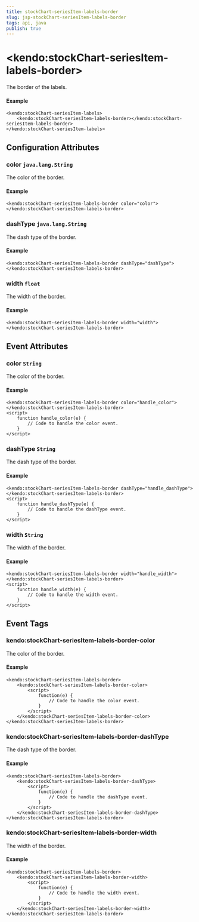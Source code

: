 ```yaml
---
title: stockChart-seriesItem-labels-border
slug: jsp-stockChart-seriesItem-labels-border
tags: api, java
publish: true
---
```


# \<kendo:stockChart-seriesItem-labels-border\>

The border of the labels.

#### Example
    <kendo:stockChart-seriesItem-labels>
        <kendo:stockChart-seriesItem-labels-border></kendo:stockChart-seriesItem-labels-border>
    </kendo:stockChart-seriesItem-labels>

## Configuration Attributes

### color `java.lang.String`

The color of the border.

#### Example
    <kendo:stockChart-seriesItem-labels-border color="color">
    </kendo:stockChart-seriesItem-labels-border>

### dashType `java.lang.String`

The dash type of the border.

#### Example
    <kendo:stockChart-seriesItem-labels-border dashType="dashType">
    </kendo:stockChart-seriesItem-labels-border>

### width `float`

The width of the border.

#### Example
    <kendo:stockChart-seriesItem-labels-border width="width">
    </kendo:stockChart-seriesItem-labels-border>


## Event Attributes

### color `String`

The color of the border.


#### Example
    <kendo:stockChart-seriesItem-labels-border color="handle_color">
    </kendo:stockChart-seriesItem-labels-border>
    <script>
        function handle_color(e) {
            // Code to handle the color event.
        }
    </script>

### dashType `String`

The dash type of the border.


#### Example
    <kendo:stockChart-seriesItem-labels-border dashType="handle_dashType">
    </kendo:stockChart-seriesItem-labels-border>
    <script>
        function handle_dashType(e) {
            // Code to handle the dashType event.
        }
    </script>

### width `String`

The width of the border.


#### Example
    <kendo:stockChart-seriesItem-labels-border width="handle_width">
    </kendo:stockChart-seriesItem-labels-border>
    <script>
        function handle_width(e) {
            // Code to handle the width event.
        }
    </script>

## Event Tags

### kendo:stockChart-seriesItem-labels-border-color

The color of the border.


#### Example
    <kendo:stockChart-seriesItem-labels-border>
        <kendo:stockChart-seriesItem-labels-border-color>
            <script>
                function(e) {
                    // Code to handle the color event.
                }
            </script>
        </kendo:stockChart-seriesItem-labels-border-color>
    </kendo:stockChart-seriesItem-labels-border>

### kendo:stockChart-seriesItem-labels-border-dashType

The dash type of the border.


#### Example
    <kendo:stockChart-seriesItem-labels-border>
        <kendo:stockChart-seriesItem-labels-border-dashType>
            <script>
                function(e) {
                    // Code to handle the dashType event.
                }
            </script>
        </kendo:stockChart-seriesItem-labels-border-dashType>
    </kendo:stockChart-seriesItem-labels-border>

### kendo:stockChart-seriesItem-labels-border-width

The width of the border.


#### Example
    <kendo:stockChart-seriesItem-labels-border>
        <kendo:stockChart-seriesItem-labels-border-width>
            <script>
                function(e) {
                    // Code to handle the width event.
                }
            </script>
        </kendo:stockChart-seriesItem-labels-border-width>
    </kendo:stockChart-seriesItem-labels-border>

 
